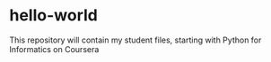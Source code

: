 hello-world
===========
This repository will contain my student files, starting with Python for Informatics on Coursera
